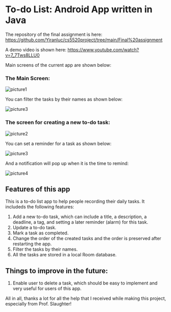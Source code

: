# To-do List: Android App written in Java

The repository of the final assignment is here: https://github.com/Yiranluc/cs5520project/tree/main/Final%20assignment

A demo video is shown here: https://www.youtube.com/watch?v=7_7Tws8LLU0

Main screens of the current app are shown below:

### The Main Screen:

![picture1](https://raw.githubusercontent.com/Yiranluc/cs5520project/main/images/Final_Screen.png)

You can filter the tasks by their names as shown below:

![picture3](https://raw.githubusercontent.com/Yiranluc/cs5520project/main/images/Final_Screen5.png)


### The screen for creating a new to-do task:

![picture2](https://raw.githubusercontent.com/Yiranluc/cs5520project/main/images/Final_Screen2.png)

You can set a reminder for a task as shown below:

![picture3](https://raw.githubusercontent.com/Yiranluc/cs5520project/main/images/Final_Screen3.png)

And a notification will pop up when it is the time to remind:

![picture4](https://raw.githubusercontent.com/Yiranluc/cs5520project/main/images/Final_Screen6.png)


## Features of this app
This is a to-do list app to help people recording their daily tasks. It includeds the following features:
1. Add a new to-do task, which can include a title, a description, a deadline, a tag, and setting a later reminder (alarm) for this task.
2. Update a to-do task.
3. Mark a task as completed.
4. Change the order of the created tasks and the order is preserved after restarting the app.
5. Filter the tasks by their names.
6. All the tasks are stored in a local Room database.

## Things to improve in the future:
1. Enable user to delete a task, which should be easy to implement and very useful for users of this app.


All in all, thanks a lot for all the help that I received while making this project, especially from Prof. Slaughter!
